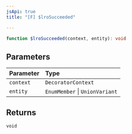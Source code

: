 ```yaml
---
jsApi: true
title: "[F] $lroSucceeded"

---
```

```ts
function $lroSucceeded(context, entity): void
```

## Parameters

| Parameter | Type |
| :------ | :------ |
| `context` | `DecoratorContext` |
| `entity` | `EnumMember` \| `UnionVariant` |

## Returns

`void`
